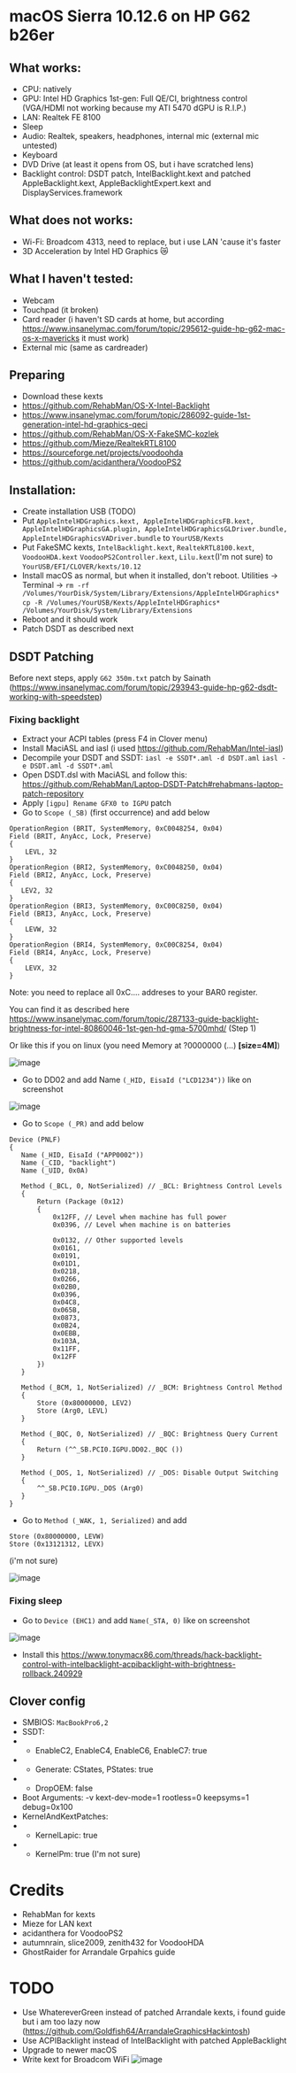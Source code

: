 # macOS Sierra 10.12.6 on HP G62 b26er
## What works:
 - CPU: natively
 - GPU: Intel HD Graphics 1st-gen: Full QE/CI, brightness control (VGA/HDMI not working because my ATI 5470 dGPU is R.I.P.)
 - LAN: Realtek FE 8100
 - Sleep
 - Audio: Realtek, speakers, headphones, internal mic (external mic untested)
 - Keyboard
 - DVD Drive (at least it opens from OS, but i have scratched lens)
 - Backlight control: DSDT patch, IntelBacklight.kext and patched AppleBacklight.kext, AppleBacklightExpert.kext and DisplayServices.framework

## What does not works:
 - Wi-Fi: Broadcom 4313, need to replace, but i use LAN 'cause it's faster
 - 3D Acceleration by Intel HD Graphics 😿

## What I haven't tested:
 - Webcam
 - Touchpad (it broken)
 - Card reader (i haven't SD cards at home, but according https://www.insanelymac.com/forum/topic/295612-guide-hp-g62-mac-os-x-mavericks it must work)
 - External mic (same as cardreader)

## Preparing
 - Download these kexts
 - https://github.com/RehabMan/OS-X-Intel-Backlight
 - https://www.insanelymac.com/forum/topic/286092-guide-1st-generation-intel-hd-graphics-qeci
 - https://github.com/RehabMan/OS-X-FakeSMC-kozlek
 - https://github.com/Mieze/RealtekRTL8100
 - https://sourceforge.net/projects/voodoohda
 - https://github.com/acidanthera/VoodooPS2

## Installation:
 - Create installation USB (TODO)
 - Put `AppleIntelHDGraphics.kext, AppleIntelHDGraphicsFB.kext, AppleIntelHDGraphicsGA.plugin, AppleIntelHDGraphicsGLDriver.bundle, AppleIntelHDGraphicsVADriver.bundle` to `YourUSB/Kexts`
 - Put FakeSMC kexts, `IntelBacklight.kext`, `RealtekRTL8100.kext`, `VoodooHDA.kext` `VoodooPS2Controller.kext`, `Lilu.kext`(I'm not sure) to `YourUSB/EFI/CLOVER/kexts/10.12`
 - Install macOS as normal, but when it installed, don't reboot. Utilities -> Terminal ->
`rm -rf /Volumes/YourDisk/System/Library/Extensions/AppleIntelHDGraphics*`
`cp -R /Volumes/YourUSB/Kexts/AppleIntelHDGraphics* /Volumes/YourDisk/System/Library/Extensions`
 - Reboot and it should work
 - Patch DSDT as described next

## DSDT Patching
Before next steps, apply `G62 350m.txt` patch by Sainath (https://www.insanelymac.com/forum/topic/293943-guide-hp-g62-dsdt-working-with-speedstep)

### Fixing backlight
 - Extract your ACPI tables (press F4 in Clover menu)
 - Install MaciASL and iasl (i used https://github.com/RehabMan/Intel-iasl)
 - Decompile your DSDT and SSDT:
`iasl -e SSDT*.aml -d DSDT.aml`
`iasl -e DSDT.aml -d SSDT*.aml`
 - Open DSDT.dsl with MaciASL and follow this: https://github.com/RehabMan/Laptop-DSDT-Patch#rehabmans-laptop-patch-repository
 - Apply `[igpu] Rename GFX0 to IGPU` patch
 - Go to `Scope (_SB)` (first occurrence) and add below
```
OperationRegion (BRIT, SystemMemory, 0xC0048254, 0x04)
Field (BRIT, AnyAcc, Lock, Preserve)
{
    LEVL, 32
}
OperationRegion (BRI2, SystemMemory, 0xC0048250, 0x04)
Field (BRI2, AnyAcc, Lock, Preserve)
{
   LEV2, 32
}
OperationRegion (BRI3, SystemMemory, 0xC00C8250, 0x04)
Field (BRI3, AnyAcc, Lock, Preserve)
{
    LEVW, 32
}
OperationRegion (BRI4, SystemMemory, 0xC00C8254, 0x04)
Field (BRI4, AnyAcc, Lock, Preserve)
{
    LEVX, 32
}
```
Note: you need to replace all 0xC.... addreses to your BAR0 register.

You can find it as described here https://www.insanelymac.com/forum/topic/287133-guide-backlight-brightness-for-intel-80860046-1st-gen-hd-gma-5700mhd/ (Step 1)

Or like this if you on linux (you need Memory at ?0000000 (...) **[size=4M]**)

![image](https://user-images.githubusercontent.com/62172116/167652614-7315f9a4-5fcf-46d5-8d97-a2e72dd012bd.png)

 - Go to DD02 and add Name `(_HID, EisaId ("LCD1234"))` like on screenshot

![image](https://user-images.githubusercontent.com/62172116/167652908-eca2b002-49a5-4776-a00d-3fed0a6d24e0.png)

 - Go to `Scope (_PR)` and add below
 ```
 Device (PNLF)
{
    Name (_HID, EisaId ("APP0002"))
    Name (_CID, "backlight")
    Name (_UID, 0x0A)

    Method (_BCL, 0, NotSerialized) // _BCL: Brightness Control Levels
    {
        Return (Package (0x12)
        {
            0x12FF, // Level when machine has full power
            0x0396, // Level when machine is on batteries

            0x0132, // Other supported levels
            0x0161,
            0x0191,
            0x01D1,
            0x0218,
            0x0266,
            0x02B0,
            0x0396,
            0x04C8,
            0x065B,
            0x0873,
            0x0B24,
            0x0EBB,
            0x103A,
            0x11FF,
            0x12FF
        })
    }

    Method (_BCM, 1, NotSerialized) // _BCM: Brightness Control Method 
    {            
        Store (0x80000000, LEV2)            
        Store (Arg0, LEVL)
    }

    Method (_BQC, 0, NotSerialized) // _BQC: Brightness Query Current
    {
        Return (^^_SB.PCI0.IGPU.DD02._BQC ())
    }

    Method (_DOS, 1, NotSerialized) // _DOS: Disable Output Switching
    {
        ^^_SB.PCI0.IGPU._DOS (Arg0)
    }
}
```

 - Go to `Method (_WAK, 1, Serialized)` and add
```
Store (0x80000000, LEVW)
Store (0x13121312, LEVX)
```
(i'm not sure)

![image](https://user-images.githubusercontent.com/62172116/167653118-c00f810d-3133-4d13-a2a5-ded505c8aaf8.png)

### Fixing sleep
 - Go to `Device (EHC1)` and add `Name(_STA, 0)` like on screenshot

![image](https://user-images.githubusercontent.com/62172116/167653230-15596959-bb63-4915-a3f8-cf0fc0c77678.png)

 - Install this https://www.tonymacx86.com/threads/hack-backlight-control-with-intelbacklight-acpibacklight-with-brightness-rollback.240929

## Clover config
 - SMBIOS: `MacBookPro6,2`
 - SSDT:
 - - EnableC2, EnableC4, EnableC6, EnableC7: true
 - - Generate: CStates, PStates: true
 - - DropOEM: false
 - Boot Arguments: -v kext-dev-mode=1 rootless=0 keepsyms=1 debug=0x100
 - KernelAndKextPatches:
 - - KernelLapic: true
 - - KernelPm: true (I'm not sure)

# Credits
 - RehabMan for kexts
 - Mieze for LAN kext
 - acidanthera for VoodooPS2
 - autumnrain, slice2009, zenith432 for VoodooHDA
 - GhostRaider for Arrandale Grpahics guide

# TODO
 - Use WhatereverGreen instead of patched Arrandale kexts, i found guide but i am too lazy now (https://github.com/Goldfish64/ArrandaleGraphicsHackintosh)
 - Use ACPIBacklight instead of IntelBacklight with patched AppleBacklight
 - Upgrade to newer macOS
 - Write kext for Broadcom WiFi ![image](https://cdn.discordapp.com/emojis/941206395246751784.png?size=20)

